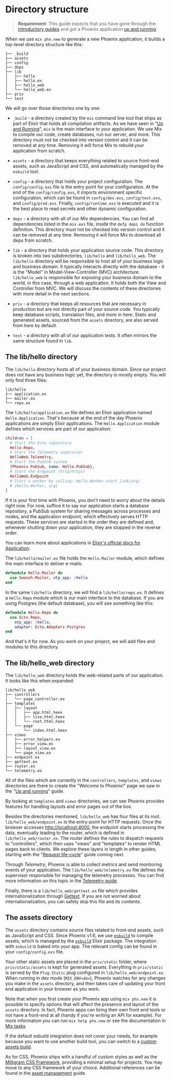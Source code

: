 # Directory structure

> **Requirement**: This guide expects that you have gone through the [introductory guides](installation.html) and got a Phoenix application [up and running](up_and_running.html).

When we use `mix phx.new` to generate a new Phoenix application, it builds a top-level directory structure like this:

```console
├── _build
├── assets
├── config
├── deps
├── lib
│   ├── hello
│   ├── hello.ex
│   ├── hello_web
│   └── hello_web.ex
├── priv
└── test
```

We will go over those directories one by one:

  * `_build` - a directory created by the `mix` command line tool that ships as part of Elixir that holds all compilation artifacts. As we have seen in "[Up and Running](up_and_running.html)", `mix` is the main interface to your application. We use Mix to compile our code, create databases, run our server, and more. This directory must not be checked into version control and it can be removed at any time. Removing it will force Mix to rebuild your application from scratch.

  * `assets` - a directory that keeps everything related to source front-end assets, such as JavaScript and CSS, and automatically managed by the `esbuild` tool.

  * `config` - a directory that holds your project configuration. The `config/config.exs` file is the entry point for your configuration. At the end of the `config/config.exs`, it imports environment specific configuration, which can be found in `config/dev.exs`, `config/test.exs`, and `config/prod.exs`. Finally, `config/runtime.exs` is executed and it is the best place to read secrets and other dynamic configuration.

  * `deps` - a directory with all of our Mix dependencies. You can find all dependencies listed in the `mix.exs` file, inside the `defp deps do` function definition. This directory must not be checked into version control and it can be removed at any time. Removing it will force Mix to download all deps from scratch.

  * `lib` - a directory that holds your application source code. This directory is broken into two subdirectories, `lib/hello` and `lib/hello_web`. The `lib/hello` directory will be responsible to host all of your business logic and business domain. It typically interacts directly with the database - it is the "Model" in Model-View-Controller (MVC) architecture. `lib/hello_web` is responsible for exposing your business domain to the world, in this case, through a web application. It holds both the View and Controller from MVC. We will discuss the contents of these directories with more detail in the next sections.

  * `priv` - a directory that keeps all resources that are necessary in production but are not directly part of your source code. You typically keep database scripts, translation files, and more in here. Static and generated assets, sourced from the `assets` directory, are also served from here by default.

  * `test` - a directory with all of our application tests. It often mirrors the same structure found in `lib`.

## The lib/hello directory

The `lib/hello` directory hosts all of your business domain. Since our project does not have any business logic yet, the directory is mostly empty. You will only find three files:

```console
lib/hello
├── application.ex
├── mailer.ex
└── repo.ex
```

The `lib/hello/application.ex` file defines an Elixir application named `Hello.Application`. That's because at the end of the day Phoenix applications are simply Elixir applications. The `Hello.Application` module defines which services are part of our application:

```elixir
children = [
  # Start the Ecto repository
  Hello.Repo,
  # Start the Telemetry supervisor
  HelloWeb.Telemetry,
  # Start the PubSub system
  {Phoenix.PubSub, name: Hello.PubSub},
  # Start the Endpoint (http/https)
  HelloWeb.Endpoint
  # Start a worker by calling: Hello.Worker.start_link(arg)
  # {Hello.Worker, arg}
]
```

If it is your first time with Phoenix, you don't need to worry about the details right now. For now, suffice it to say our application starts a database repository, a PubSub system for sharing messages across processes and nodes, and the application endpoint, which effectively serves HTTP requests. These services are started in the order they are defined and, whenever shutting down your application, they are stopped in the reverse order.

You can learn more about applications in [Elixir's official docs for Application](https://hexdocs.pm/elixir/Application.html).

The `lib/hello/mailer.ex` file holds the `Hello.Mailer` module, which defines the main interface to deliver e-mails:


```elixir
defmodule Hello.Mailer do
  use Swoosh.Mailer, otp_app: :hello
end
```

In the same `lib/hello` directory, we will find a `lib/hello/repo.ex`. It defines a `Hello.Repo` module which is our main interface to the database. If you are using Postgres (the default database), you will see something like this:

```elixir
defmodule Hello.Repo do
  use Ecto.Repo,
    otp_app: :hello,
    adapter: Ecto.Adapters.Postgres
end
```

And that's it for now. As you work on your project, we will add files and modules to this directory.

## The lib/hello_web directory

The `lib/hello_web` directory holds the web-related parts of our application. It looks like this when expanded:

```console
lib/hello_web
├── controllers
│   └── page_controller.ex
├── templates
│   ├── layout
│   │   ├── app.html.heex
│   │   ├── live.html.heex
│   │   └── root.html.heex
│   └── page
│       └── index.html.heex
├── views
│   ├── error_helpers.ex
│   ├── error_view.ex
│   ├── layout_view.ex
│   └── page_view.ex
├── endpoint.ex
├── gettext.ex
├── router.ex
└── telemetry.ex
```

All of the files which are currently in the `controllers`, `templates`, and `views` directories are there to create the "Welcome to Phoenix!" page we saw in the "[Up and running](up_and_running.html)" guide.

By looking at `templates` and `views` directories, we can see Phoenix provides features for handling layouts and error pages out of the box.

Besides the directories mentioned, `lib/hello_web` has four files at its root. `lib/hello_web/endpoint.ex` is the entry-point for HTTP requests. Once the browser accesses [http://localhost:4000](http://localhost:4000), the endpoint starts processing the data, eventually leading to the router, which is defined in `lib/hello_web/router.ex`. The router defines the rules to dispatch requests to "controllers", which then uses "views" and "templates" to render HTML pages back to clients. We explore these layers in length in other guides, starting with the "[Request life-cycle](request_lifecycle.html)" guide coming next.

Through _Telemetry_, Phoenix is able to collect metrics and send monitoring events of your application. The `lib/hello_web/telemetry.ex` file defines the supervisor responsible for managing the telemetry processes. You can find more information on this topic in the [Telemetry guide](telemetry.html).

Finally, there is a `lib/hello_web/gettext.ex` file which provides internationalization through [Gettext](https://hexdocs.pm/gettext/Gettext.html). If you are not worried about internationalization, you can safely skip this file and its contents.

## The assets directory

The `assets` directory contains source files related to front-end assets, such as JavaScript and CSS. Since Phoenix v1.6, we use [`esbuild`](https://github.com/evanw/esbuild/) to compile assets, which is managed by the [`esbuild`](https://github.com/phoenixframework/esbuild) Elixir package. The integration with `esbuild` is baked into your app. The relevant config can be found in your `config/config.exs` file.

Your other static assets are placed in the `priv/static` folder, where `priv/static/assets` is kept for generated assets. Everything in `priv/static` is served by the `Plug.Static` plug configured in `lib/hello_web/endpoint.ex`.  When running in dev mode (`MIX_ENV=dev`), Phoenix watches for any changes you make in the `assets` directory, and then takes care of updating your front end application in your browser as you work.

Note that when you first create your Phoenix app using `mix phx.new` it is possible to specify options that will affect the presence and layout of the `assets` directory.  In fact, Phoenix apps can bring their own front end tools or not have a front-end at all (handy if you're writing an API for example).  For more information you can run `mix help phx.new` or see the documentation in [Mix tasks](mix_tasks.html).

If the default esbuild integration does not cover your needs, for example because you want to use another build tool, you can switch to a [custom assets build](asset_management.html#custom_builds).

As for CSS, Phoenix ships with a handful of custom styles as well as the [Milligram CSS Framework](https://milligram.io/), providing a minimal setup for projects. You may move to any CSS framework of your choice. Additional references can be found in the [asset management](asset_management.md#css) guide.
